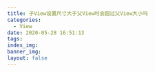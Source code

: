 ```yaml
---
title: 子View设置尺寸大于父View时会超过父View大小吗
categories:
  - View
date: 2020-05-28 16:51:13
tags:
index_img:
banner_img:
layout: false
---
```

